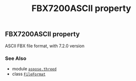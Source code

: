 ﻿---
title: FBX7200ASCII property
second_title: Aspose.3D for Python via .NET API References
description: 
type: docs
weight: 160
url: /python-net/aspose.threed/fileformat/fbx7200ascii/
is_root: false
---

## FBX7200ASCII property


ASCII FBX file format, with 7.2.0 version

### See Also
* module [`aspose.threed`](../../)
* class [`FileFormat`](/3d/python-net/aspose.threed/fileformat)
